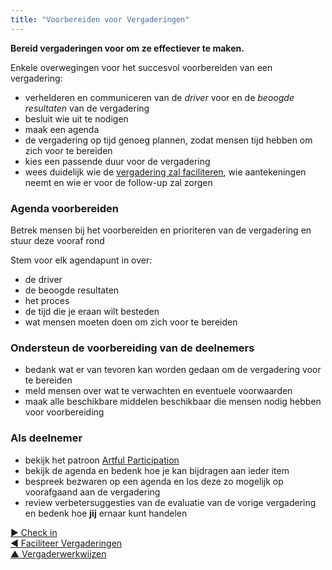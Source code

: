 ```yaml
---
title: "Voorbereiden voor Vergaderingen"
---
```



<strong>Bereid vergaderingen voor om ze effectiever te maken.</strong>

Enkele overwegingen voor het succesvol voorbereiden van een vergadering:

- verhelderen en communiceren van de <dfn data-info="Driver: Het motief van een persoon of een groep om te reageren op een specifieke situatie.">driver</dfn> voor en de <dfn data-info="Beoogde Resultaat: Het verwachte resultaat van een overeenkomst, actie, project of strategie.">beoogde resultaten</dfn> van de vergadering
- besluit wie uit te nodigen 
- maak een agenda
- de vergadering op tijd genoeg plannen, zodat mensen tijd hebben om zich voor te bereiden
- kies een passende duur voor de vergadering 
- wees duidelijk wie de [vergadering zal faciliteren](facilitate-meetings.html), wie aantekeningen neemt en wie er voor de follow-up zal zorgen

### Agenda voorbereiden

Betrek mensen bij het voorbereiden en prioriteren van de vergadering en stuur deze vooraf rond

Stem voor elk agendapunt in over:

- de driver 
- de beoogde resultaten
- het proces
- de tijd die je eraan wilt besteden 
- wat mensen moeten doen om zich voor te bereiden

### Ondersteun de voorbereiding van de deelnemers

- bedank wat er van tevoren kan worden gedaan om de vergadering voor te bereiden
- meld mensen over wat te verwachten en eventuele voorwaarden
- maak alle beschikbare middelen beschikbaar die mensen nodig hebben voor voorbereiding

### Als deelnemer

- bekijk het patroon [Artful Participation](artful-participation.html)
- bekijk de agenda en bedenk hoe je kan bijdragen aan ieder item
- bespreek bezwaren op een agenda en los deze zo mogelijk op voorafgaand aan de vergadering
- review verbetersuggesties van de evaluatie van de vorige vergadering en bedenk hoe **jij** ernaar kunt handelen

[&#9654; Check in](check-in.html)<br/>[&#9664; Faciliteer Vergaderingen](facilitate-meetings.html)<br/>[&#9650; Vergaderwerkwijzen](meeting-practices.html)

